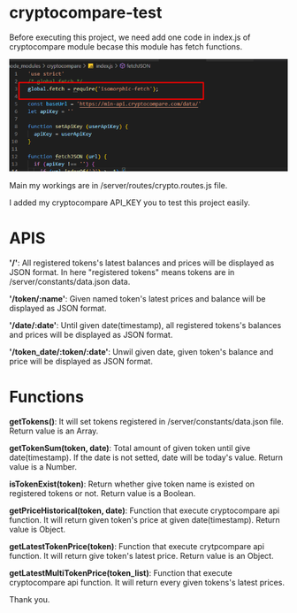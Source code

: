 # cryptocompare-test

Before executing this project, we need add one code in index.js of cryptocompare module becase this module has fetch functions.

<img src='./images/1.png' alt='fetch'/>

Main my workings are in /server/routes/crypto.routes.js file.

I added my cryptocompare API_KEY you to test this project easily.

# APIS

<b>'/'</b>:  All registered tokens's latest balances and prices will be displayed as JSON format. In here "registered tokens" means tokens are in /server/constants/data.json data.

<b>'/token/:name'</b>:  Given named token's latest prices and balance will be displayed as JSON format.

<b>'/date/:date'</b>:  Until given date(timestamp), all registered tokens's balances and prices will be displayed as JSON format.

<b>'/token_date/:token/:date'</b>:  Unwil given date, given token's balance and price will be displayed as JSON format.

# Functions
<b>getTokens()</b>: It will set tokens registered in /server/constants/data.json file. Return value is an Array.

<b>getTokenSum(token, date)</b>:  Total amount of given token until give date(timestamp). If the date is not setted, date will be today's value. Return value is a Number.

<b>isTokenExist(token)</b>:  Return whether give token name is existed on registered tokens or not. Return value is a Boolean.

<b>getPriceHistorical(token, date)</b>:  Function that execute cryptocompare api function. It will return given token's price at given date(timestamp). Return value is Object.

<b>getLatestTokenPrice(token)</b>:  Function that execute crytpcompare api function. It will return give token's latest price. Return value is an Object.

<b>getLatestMultiTokenPrice(token_list)</b>:  Function that execute cryptocompare api function. It will return every given tokens's latest prices.

Thank you.
